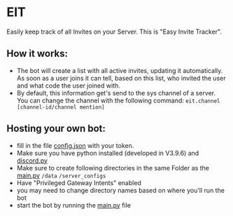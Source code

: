 # EIT
Easily keep track of all Invites on your Server. This is "Easy Invite Tracker".

## How it works:
- The bot will create a list with all active invites, updating it automatically. As soon as a user joins it can tell, based on this list, who invited the user and what code the user joined with.
- By default, this information get's send to the sys channel of a server. You can change the channel with the following command: `eit.channel [channel-id/channel mention]`

## Hosting your own bot:
- fill in the file [config.json](https://github.com/Tarikazana/EIT/blob/main/config.json) with your token.
- Make sure you have python installed (developed in V3.9.6) and [discord.py](https://discordpy.readthedocs.io/en/stable/intro.html)
- Make sure to create following directories in the same Folder as the [main.py](https://github.com/Tarikazana/EIT/blob/main/main.py)
`/data` `/server_configs`
- Have "Privileged Gateway Intents" enabled
- you may need to change directory names based on where you'll run the bot
- start the bot by running the [main.py](https://github.com/Tarikazana/EIT/blob/main/main.py) file
